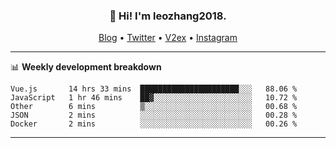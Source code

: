 <h3 align="center">👋 Hi! I'm leozhang2018.</h3>
<p align="center">
  <a href="https://code.leozhang2018.me">Blog</a> •
  <a href="https://twitter.com/leozhang2018">Twitter</a> •
  <a href="https://www.v2ex.com/member/leozhang">V2ex</a> •
  <a href="https://www.instagram.com/leozhanghere">Instagram</a>
</p>

-------

📊 **Weekly development breakdown**
<!--START_SECTION:waka-->
```text
Vue.js       14 hrs 33 mins  ██████████████████████░░░   88.06 % 
JavaScript   1 hr 46 mins    ██▓░░░░░░░░░░░░░░░░░░░░░░   10.72 % 
Other        6 mins          ▒░░░░░░░░░░░░░░░░░░░░░░░░   00.68 % 
JSON         2 mins          ░░░░░░░░░░░░░░░░░░░░░░░░░   00.28 % 
Docker       2 mins          ░░░░░░░░░░░░░░░░░░░░░░░░░   00.26 % 
```
<!--END_SECTION:waka-->
-------
